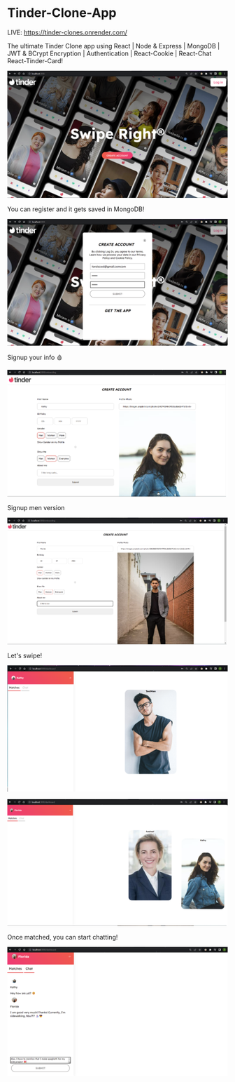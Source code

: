 # Tinder-Clone-App

LIVE: https://tinder-clones.onrender.com/

The ultimate Tinder Clone app using React | Node & Express | MongoDB | JWT & BCrypt Encryption | Authentication | React-Cookie | React-Chat React-Tinder-Card!


![alt text](https://github.com/taroserigano/Tinder-Clone-App/blob/main/images/front.png)

You can register and it gets saved in MongoDB!

![alt text](https://github.com/taroserigano/Tinder-Clone-App/blob/main/images/register.png)

Signup your info 🩸

![alt text](https://github.com/taroserigano/Tinder-Clone-App/blob/main/images/signup.png)

Signup men version

![alt text](https://github.com/taroserigano/Tinder-Clone-App/blob/main/images/mansignup.png)

Let's swipe!

![alt text](https://github.com/taroserigano/Tinder-Clone-App/blob/main/images/matching.png)


![alt text](https://github.com/taroserigano/Tinder-Clone-App/blob/main/images/swiperight.png)

Once matched, you can start chatting! 

![alt text](https://github.com/taroserigano/Tinder-Clone-App/blob/main/images/chat.png)

